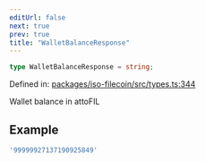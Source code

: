 ```yaml
---
editUrl: false
next: true
prev: true
title: "WalletBalanceResponse"
---
```


```ts
type WalletBalanceResponse = string;
```

Defined in: [packages/iso-filecoin/src/types.ts:344](https://github.com/hugomrdias/filecoin/blob/main/packages/iso-filecoin/src/types.ts#L344)

Wallet balance in attoFIL

## Example

```ts
'99999927137190925849'
```
